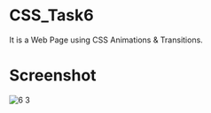 # CSS_Task6
It is a Web Page using CSS Animations & Transitions.


# Screenshot

![6 3](https://user-images.githubusercontent.com/66560935/87881880-f284bd00-ca19-11ea-98e3-c60956837508.png)
